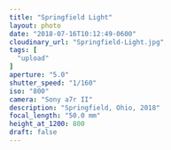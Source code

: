 ```yaml
---
title: "Springfield Light"
layout: photo
date: "2018-07-16T10:12:49-0600"
cloudinary_url: "Springfield-Light.jpg"
tags: [
  "upload"
]
aperture: "5.0"
shutter_speed: "1/160"
iso: "800"
camera: "Sony a7r II"
description: "Springfield, Ohio, 2018"
focal_length: "50.0 mm"
height_at_1200: 800
draft: false
---
```

